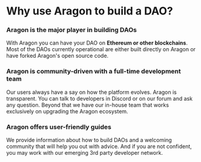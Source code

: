# Why use Aragon to build a DAO?

### Aragon is the major player in building DAOs

With Aragon you can have your DAO on **Ethereum or other blockchains**. Most of the DAOs currently operational are either built directly on Aragon or have forked Aragon's open source code.

### **Aragon is community-driven wi**th a full-time development team

Our users always have a say on how the platform evolves. Aragon is transparent. You can talk to developers in Discord or on our forum and ask any question. Beyond that we have our in-house team that works exclusively on upgrading the Aragon ecosystem.

### **Aragon offers user-friendly guides**

We provide information about how to build DAOs and a welcoming community that will help you out with advice. And if you are not confident, you may work with our emerging 3rd party developer network.

